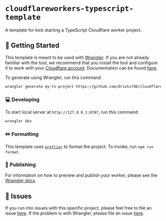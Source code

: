 # `cloudflareworkers-typescript-template`

A template for kick starting a TypeScript Cloudflare worker project.

## 🔋 Getting Started

This template is meant to be used with [Wrangler](https://github.com/cloudflare/wrangler). If you are not already familiar with the tool, we recommend that you install the tool and configure it to work with your [Cloudflare account](https://dash.cloudflare.com). Documentation can be found [here](https://developers.cloudflare.com/workers/tooling/wrangler/).

To generate using Wrangler, run this command:

```bash
wrangler generate my-ts-project https://github.com/drishit96/cloudflareworkers-typescript-template
```

### 💻 Developing

To start local server at `http://127.0.0.1:8787`, run this command:
```bash
wrangler dev
``` 

### ✏️ Formatting

This template uses [`prettier`](https://prettier.io/) to format the project. To invoke, run `npm run format`.

### 👀 Publishing

For information on how to preview and publish your worker, please see the [Wrangler docs](https://developers.cloudflare.com/workers/tooling/wrangler/commands/#publish).

## 🤢 Issues

If you run into issues with this specific project, please feel free to file an issue [here](https://github.com/drishit96/cloudflareworkers-typescript-template/issues). If the problem is with Wrangler, please file an issue [here](https://github.com/cloudflare/wrangler/issues).
